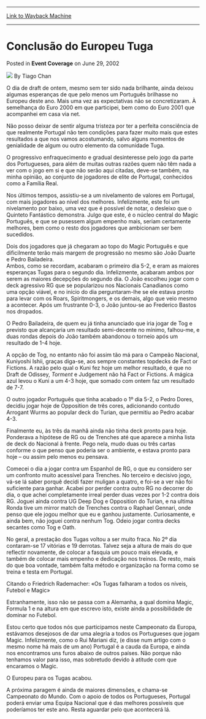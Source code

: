 
---
[Link to Wayback Machine](https://web.archive.org/web/20220706214028/https://magic.wizards.com/en/articles/archive/event-coverage/conclus%C3%A3o-do-europeu-tuga-2002-06-29)

[_metadata_:author]:- "Tiago Chan"
[_metadata_:description]:- "O dia de draft de ontem, mesmo sem ter sido nada brilhante, ainda deixou algumas esperanças de que pelo menos um Português brilhasse no Europeu deste ano. Mais uma vez as expectativas não se concretizaram. À semelhança do Euro 2000 em que participei, bem como do Euro 2001 que acompanhei em casa via net.Não posso deixar de sentir alguma tristeza por ter a perfeita consciência"
[_metadata_:generator]:- "Drupal 7 (http://drupal.org)"
[_metadata_:node]:- "769366"
[_metadata_:publish_date]:- "2002-06-29"
[_metadata_:source]:- "div-main-content"
[_metadata_:title]:- "Conclusão do Europeu Tuga"
[_metadata_:wayback_capture_timestamp]:- "2022-07-06 21:40:28"
[_metadata_:wayback_raw_url]:- "https://web.archive.org/web/20220706214028id_/https://magic.wizards.com/en/articles/archive/event-coverage/conclus%C3%A3o-do-europeu-tuga-2002-06-29"
[_metadata_:wayback_url]:- "https://magic.wizards.com/en/articles/archive/event-coverage/conclus%C3%A3o-do-europeu-tuga-2002-06-29"
---


Conclusão do Europeu Tuga
=========================



 Posted in **Event Coverage**
 on June 29, 2002 






![](https://media.magic.wizards.com/styles/auth_small/public/generic-avatar-150_97.png)
By Tiago Chan











O dia de draft de ontem, mesmo sem ter sido nada brilhante, ainda deixou algumas esperanças de que pelo menos um Português brilhasse no Europeu deste ano. Mais uma vez as expectativas não se concretizaram. À semelhança do Euro 2000 em que participei, bem como do Euro 2001 que acompanhei em casa via net.

Não posso deixar de sentir alguma tristeza por ter a perfeita consciência de que realmente Portugal não tem condições para fazer muito mais que estes resultados a que nos vamos acostumando, salvo alguns momentos de genialidade de algum ou outro elemento da comunidade Tuga. 

O progressivo enfraquecimento e gradual desinteresse pelo jogo da parte dos Portugueses, para além de muitas outras razões quem não têm nada a ver com o jogo em si e que não serão aqui citadas, deve-se também, na minha opinião, ao conjunto de jogadores de elite de Portugal, conhecidos como a Família Real. 

Nos últimos tempos, assistiu-se a um nivelamento de valores em Portugal, com mais jogadores ao nível dos melhores. Infelizmente, este foi um nivelamento por baixo, uma vez que é possível de notar, o desleixo que o Quinteto Fantástico demonstra. Julgo que este, é o núcleo central do Magic Português, e que se pusessem algum empenho mais, seriam certamente melhores, bem como o resto dos jogadores que ambicionam ser bem sucedidos. 

Dois dos jogadores que já chegaram ao topo do Magic Português e que dificilmente terão mais margem de progressão no mesmo são João Duarte e Pedro Bailadeira.   
 Ambos, como se recordam, acabaram o primeiro dia 5-2, e eram as maiores esperanças Tugas para o segundo dia. Infelizmente, acabaram ambos por serem as maiores decepções do segundo dia. O João escolheu jogar com o deck agressivo RG que se popularizou nos Nacionais Canadianos como uma opção viável, e no início do dia perguntaram-lhe se ele estava pronto para levar com os Roars, Spiritmongers, e os demais, algo que veio mesmo a acontecer. Após um frustrante 0-3, o João juntou-se ao Frederico Bastos nos dropados.

O Pedro Bailadeira, de quem eu já tinha anunciado que iria jogar de Tog e previsto que alcançaria um resultado semi-decente no mínimo, falhou-me, e duas rondas depois do João também abandonou o torneio após um resultado de 1-4 hoje. 

A opção de Tog, no entanto não foi assim tão má para o Campeão Nacional, Kuniyoshi Ishii, graças diga-se, aos sempre constantes topdecks de Fact or Fictions. A razão pelo qual o Kuni fez hoje um melhor resultado, é que no Draft de Odissey, *Torment* e Judgement não há Fact or Fictions. A mágica azul levou o Kuni a um 4-3 hoje, que somado com ontem faz um resultado de 7-7. 

O outro jogador Português que tinha acabado o 1º dia 5-2, o Pedro Dores, decidiu jogar hoje de Opposition de três cores, adicionando contudo Arrogant Wurms ao popular deck do Turian, que permitiu ao Pedro acabar 4-3. 

Finalmente eu, às três da manhã ainda não tinha deck pronto para hoje. Ponderava a hipótese de RG ou de Trenches até que aparece a minha lista de deck do Nacional à frente. Pego nela, mudo duas ou três cartas conforme o que penso que poderia ser o ambiente, e estava pronto para hoje – ou assim pelo menos eu pensava. 

Comecei o dia a jogar contra um Espanhol de RG, o que eu considero ser um confronto muito acessível para Trenches. No terceiro e decisivo jogo, vá-se lá saber porquê decidi fazer muligan a quatro, e foi-se a ver não foi suficiente para ganhar. Acabei por perder contra outro RG no decorrer do dia, o que achei completamente irreal perder duas vezes por 1-2 contra dois RG. Joguei ainda contra UG Deep Dog e Opposition do Turian, e na ultima Ronda tive um mirror match de Trenches contra o Raphael Gennari, onde penso que ele jogou melhor que eu e ganhou justamente. Curiosamente, e ainda bem, não joguei contra nenhum Tog. Odeio jogar contra decks secantes como Tog e Oath.

No geral, a prestação dos Tugas voltou a ser muito fraca. No 2º dia contaram-se 17 vitórias e 19 derrotas. Talvez seja a altura de mais do que reflectir novamente, de colocar a fasquia um pouco mais elevada, e também de colocar mais empenho e dedicação nos treinos. De resto, mais do que boa vontade, também falta método e organização na forma como se treina e testa em Portugal. 

Citando o Friedrich Rademacher: «Os Tugas falharam a todos os níveis, Futebol e Magic» 

Estranhamente, isso não se passa com a Alemanha, a qual domina Magic, Formula 1 e na altura em que escrevo isto, existe ainda a possibilidade de dominar no Futebol. 

Estou certo que todos nós que participamos neste Campeonato da Europa, estávamos desejosos de dar uma alegria a todos os Portugueses que jogam Magic. Infelizmente, como o Rui Mariani diz, (e disse num artigo com o mesmo nome há mais de um ano) Portugal é a cauda da Europa, e ainda nos encontramos uns furos abaixo de outros países. Não porque não tenhamos valor para isso, mas sobretudo devido à atitude com que encaramos o Magic. 

O Europeu para os Tugas acabou. 

A próxima paragem é ainda de maiores dimensões, e chama-se Campeonato do Mundo. Com o apoio de todos os Portugueses, Portugal poderá enviar uma Equipa Nacional que é das melhores possíveis que poderíamos ter este ano. Resta aguardar pelo que acontecerá lá. 







